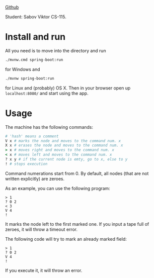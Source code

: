 [Github](https://github.com/duhjent/posts-machine)

Student: Sabov Viktor CS-115.

# Install and run
All you need is to move into the directory and run
```bash
./mvnw.cmd spring-boot:run
```
for Windows and
```bash
./mvnw spring-boot:run
```
for Linux and (probably) OS X.
Then in your browser open up `localhost:8080/` and start using the app.
# Usage
The machine has the following commands:
```ruby
# 'hash' means a comment
V x # marks the node and moves to the command num. x
X x # erases the node and moves to the command num. x
> x # moves right and moves to the command num. x
< x # moves left and moves to the command num. x
? x y # if the current node is emty, go to x, else to y
! # stops execution
```
Command numerations start from 0. By default, all nodes (that are not written explicitly) are zeroes.

As an example, you can use the following program:
```
> 1
? 0 2
< 3
V 4
!
```
It marks the node left to the first marked one. If you input a tape full of zeroes, it will throw a timeout error.

The following code will try to mark an already marked field:
```
> 1
? 0 2
V 4
!
```
If you execute it, it will throw an error.